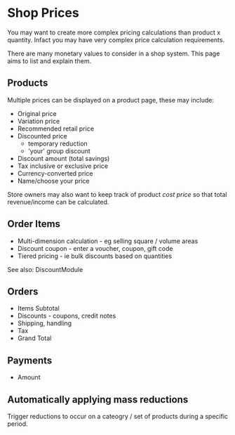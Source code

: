 # Shop Prices

You may want to create more complex pricing calculations than product x quantity.
Infact you may have very complex price calculation requirements.

There are many monetary values to consider in a shop system. This page aims
to list and explain them.

## Products

Multiple prices can be displayed on a product page, these may include:

 * Original price
 * Variation price
 * Recommended retail price
 * Discounted price
 	- temporary reduction
 	- 'your' group discount
 * Discount amount (total savings)
 * Tax inclusive or exclusive price
 * Currency-converted price
 * Name/choose your price

Store owners may also want to keep track of product _cost price_ so that
total revenue/income can be calculated.

## Order Items

 * Multi-dimension calculation - eg selling square / volume areas
 * Discount coupon - enter a voucher, coupon, gift code
 * Tiered pricing - ie bulk discounts based on quantities

See also: DiscountModule

## Orders
 
 * Items Subtotal
 * Discounts - coupons, credit notes
 * Shipping, handling
 * Tax
 * Grand Total
 
## Payments

 * Amount

## Automatically applying mass reductions

Trigger reductions to occur on a cateogry / set of products during a specific period.